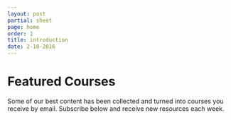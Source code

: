 ```yaml
---
layout: post
partial: sheet
page: home
order: 1
title: introduction
date: 2-10-2016
---
```

# Featured Courses

Some of our best content has been collected and turned into courses you receive by email. Subscribe below and receive new resources each week.
